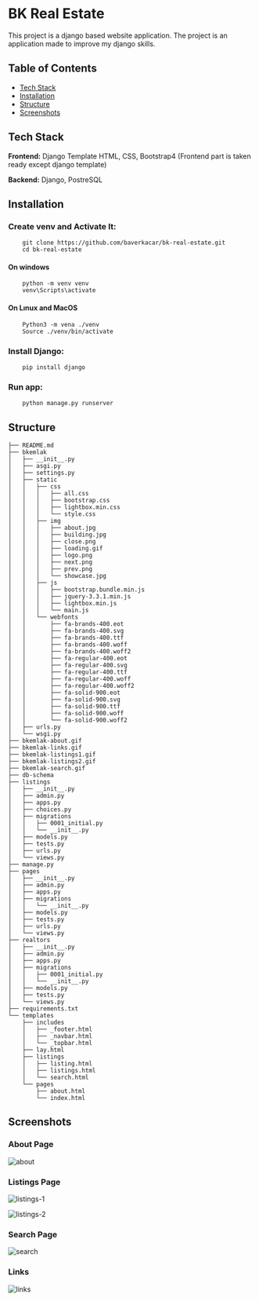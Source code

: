 # BK Real Estate

This project is a django based website application. The project is an application made to improve my django skills.

## Table of Contents

- [Tech Stack](#tools)
- [Installation](#installation)
- [Structure](#structure)
- [Screenshots](#screenshots)

## Tech Stack

**Frontend:** Django Template HTML, CSS, Bootstrap4 (Frontend part is taken ready except django template)

**Backend:** Django, PostreSQL



## Installation

### Create venv and Activate It:
```
    git clone https://github.com/baverkacar/bk-real-estate.git
    cd bk-real-estate
```

#### On windows
```
    python -m venv venv
    venv\Scripts\activate
```

#### On Lınux and MacOS

```
    Python3 -m vena ./venv
    Source ./venv/bin/activate
```

### Install Django:
```
    pip install django
```

### Run app:
```
    python manage.py runserver
```

## Structure


```
├── README.md
├── bkemlak
│   ├── __init__.py
│   ├── asgi.py
│   ├── settings.py
│   ├── static
│   │   ├── css
│   │   │   ├── all.css
│   │   │   ├── bootstrap.css
│   │   │   ├── lightbox.min.css
│   │   │   └── style.css
│   │   ├── img
│   │   │   ├── about.jpg
│   │   │   ├── building.jpg
│   │   │   ├── close.png
│   │   │   ├── loading.gif
│   │   │   ├── logo.png
│   │   │   ├── next.png
│   │   │   ├── prev.png
│   │   │   └── showcase.jpg
│   │   ├── js
│   │   │   ├── bootstrap.bundle.min.js
│   │   │   ├── jquery-3.3.1.min.js
│   │   │   ├── lightbox.min.js
│   │   │   └── main.js
│   │   └── webfonts
│   │       ├── fa-brands-400.eot
│   │       ├── fa-brands-400.svg
│   │       ├── fa-brands-400.ttf
│   │       ├── fa-brands-400.woff
│   │       ├── fa-brands-400.woff2
│   │       ├── fa-regular-400.eot
│   │       ├── fa-regular-400.svg
│   │       ├── fa-regular-400.ttf
│   │       ├── fa-regular-400.woff
│   │       ├── fa-regular-400.woff2
│   │       ├── fa-solid-900.eot
│   │       ├── fa-solid-900.svg
│   │       ├── fa-solid-900.ttf
│   │       ├── fa-solid-900.woff
│   │       └── fa-solid-900.woff2
│   ├── urls.py
│   └── wsgi.py
├── bkemlak-about.gif
├── bkemlak-links.gif
├── bkemlak-listings1.gif
├── bkemlak-listings2.gif
├── bkemlak-search.gif
├── db-schema
├── listings
│   ├── __init__.py
│   ├── admin.py
│   ├── apps.py
│   ├── choices.py
│   ├── migrations
│   │   ├── 0001_initial.py
│   │   └── __init__.py
│   ├── models.py
│   ├── tests.py
│   ├── urls.py
│   └── views.py
├── manage.py
├── pages
│   ├── __init__.py
│   ├── admin.py
│   ├── apps.py
│   ├── migrations
│   │   └── __init__.py
│   ├── models.py
│   ├── tests.py
│   ├── urls.py
│   └── views.py
├── realtors
│   ├── __init__.py
│   ├── admin.py
│   ├── apps.py
│   ├── migrations
│   │   ├── 0001_initial.py
│   │   └── __init__.py
│   ├── models.py
│   ├── tests.py
│   └── views.py
├── requirements.txt
└── templates
    ├── includes
    │   ├── _footer.html
    │   ├── _navbar.html
    │   └── _topbar.html
    ├── lay.html
    ├── listings
    │   ├── listing.html
    │   ├── listings.html
    │   └── search.html
    └── pages
        ├── about.html
        └── index.html
```

## Screenshots

### About Page
![about](https://github.com/baverkacar/bk-real-estate/blob/main/bkemlak-about.gif?raw=true)

### Listings Page 

![listings-1](https://github.com/baverkacar/bk-real-estate/blob/main/bkemlak-listings1.gif?raw=true)

![listings-2](https://github.com/baverkacar/bk-real-estate/blob/main/bkemlak-listings2.gif?raw=true)

### Search Page
![search](https://github.com/baverkacar/bk-real-estate/blob/main/bkemlak-search.gif?raw=true)

### Links

![links](https://github.com/baverkacar/bk-real-estate/blob/main/bkemlak-links.gif?raw=true)
